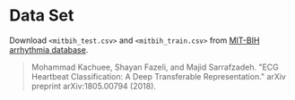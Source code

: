 # Data Set
Download `<mitbih_test.csv>` and `<mitbih_train.csv>` from [MIT-BIH arrhythmia database](https://www.kaggle.com/shayanfazeli/heartbeat).

> Mohammad Kachuee, Shayan Fazeli, and Majid Sarrafzadeh. "ECG Heartbeat Classification: A Deep Transferable Representation." arXiv preprint arXiv:1805.00794 (2018).

